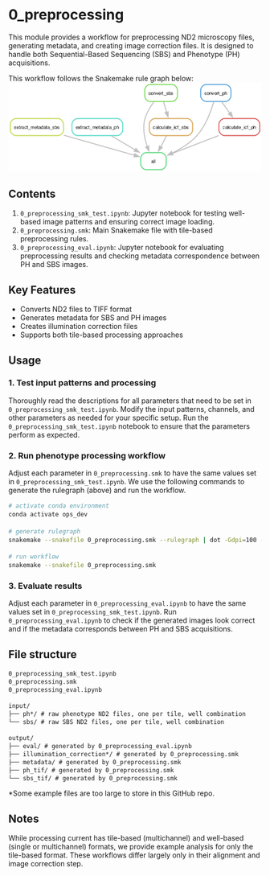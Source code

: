 # 0_preprocessing

This module provides a workflow for preprocessing ND2 microscopy files, generating metadata, and creating image correction files. It is designed to handle both Sequential-Based Sequencing (SBS) and Phenotype (PH) acquisitions.

This workflow follows the Snakemake rule graph below:
![0_preprocessing_rulegraph](0_preprocessing_rulegraph.png)


## Contents

1. `0_preprocessing_smk_test.ipynb`: Jupyter notebook for testing well-based image patterns and ensuring correct image loading.
2. `0_preprocessing.smk`: Main Snakemake file with tile-based preprocessing rules.
3. `0_preprocessing_eval.ipynb`: Jupyter notebook for evaluating preprocessing results and checking metadata correspondence between PH and SBS images.


## Key Features

- Converts ND2 files to TIFF format
- Generates metadata for SBS and PH images
- Creates illumination correction files
- Supports both tile-based processing approaches


## Usage


### 1. Test input patterns and processing

Thoroughly read the descriptions for all parameters that need to be set in `0_preprocessing_smk_test.ipynb`.
Modify the input patterns, channels, and other parameters as needed for your specific setup.
Run the `0_preprocessing_smk_test.ipynb` notebook to ensure that the parameters perform as expected.


### 2. Run phenotype processing workflow

Adjust each parameter in `0_preprocessing.smk` to have the same values set in `0_preprocessing_smk_test.ipynb`.
We use the following commands to generate the rulegraph (above) and run the workflow.
```sh
# activate conda environment
conda activate ops_dev

# generate rulegraph
snakemake --snakefile 0_preprocessing.smk --rulegraph | dot -Gdpi=100 -Tpng -o 0_preprocessing_rulegraph.png

# run workflow
snakemake --snakefile 0_preprocessing.smk
```

### 3. Evaluate results

Adjust each parameter in `0_preprocessing_eval.ipynb` to have the same values set in `0_preprocessing_smk_test.ipynb`.
Run `0_preprocessing_eval.ipynb` to check if the generated images look correct and if the metadata corresponds between PH and SBS acquisitions.

## File structure

```
0_preprocessing_smk_test.ipynb
0_preprocessing.smk
0_preprocessing_eval.ipynb

input/
├── ph*/ # raw phenotype ND2 files, one per tile, well combination
└── sbs/ # raw SBS ND2 files, one per tile, well combination

output/
├── eval/ # generated by 0_preprocessing_eval.ipynb
├── illumination_correction*/ # generated by 0_preprocessing.smk
├── metadata/ # generated by 0_preprocessing.smk
├── ph_tif/ # generated by 0_preprocessing.smk
└── sbs_tif/ # generated by 0_preprocessing.smk
```

*Some example files are too large to store in this GitHub repo.


## Notes

While processing current has tile-based (multichannel) and well-based (single or multichannel) formats, we provide example analysis for only the tile-based format.
These workflows differ largely only in their alignment and image correction step.

